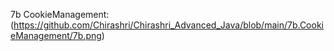 7b CookieManagement:(https://github.com/Chirashri/Chirashri_Advanced_Java/blob/main/7b.CookieManagement/7b.png) 
